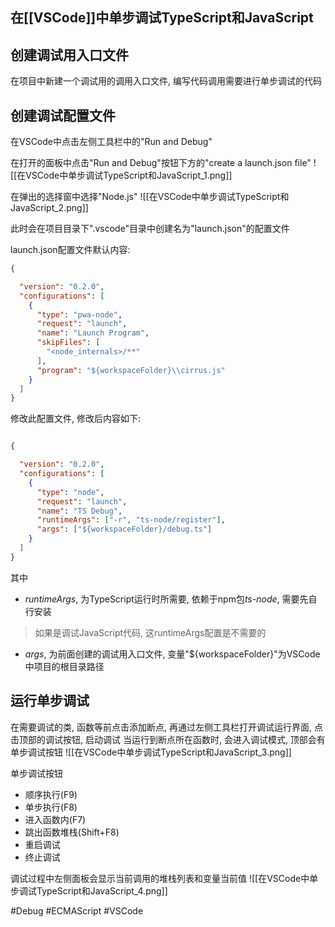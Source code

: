 ## 在[[VSCode]]中单步调试TypeScript和JavaScript

## 创建调试用入口文件
在项目中新建一个调试用的调用入口文件, 编写代码调用需要进行单步调试的代码

## 创建调试配置文件
在VSCode中点击左侧工具栏中的"Run and Debug"

在打开的面板中点击"Run and Debug"按钮下方的"create a launch.json file"
![[在VSCode中单步调试TypeScript和JavaScript_1.png]]

在弹出的选择窗中选择"Node.js"
![[在VSCode中单步调试TypeScript和JavaScript_2.png]]

此时会在项目目录下".vscode"目录中创建名为"launch.json"的配置文件

launch.json配置文件默认内容:
```json
{

  "version": "0.2.0",
  "configurations": [
    {
      "type": "pwa-node",
      "request": "launch",
      "name": "Launch Program",
      "skipFiles": [
        "<node_internals>/**"
      ],
      "program": "${workspaceFolder}\\cirrus.js"
    }
  ]
}

```

修改此配置文件, 修改后内容如下:
```json

{

  "version": "0.2.0",
  "configurations": [
    {
      "type": "node",
      "request": "launch",
      "name": "TS Debug",
      "runtimeArgs": ["-r", "ts-node/register"],
      "args": ["${workspaceFolder}/debug.ts"]
    }
  ]
}

```

其中
- *runtimeArgs*, 为TypeScript运行时所需要, 依赖于npm包*ts-node*, 需要先自行安装

> 如果是调试JavaScript代码, 这runtimeArgs配置是不需要的

- *args*, 为前面创建的调试用入口文件, 变量"${workspaceFolder}"为VSCode中项目的根目录路径

## 运行单步调试
在需要调试的类, 函数等前点击添加断点, 再通过左侧工具栏打开调试运行界面, 点击顶部的调试按钮, 启动调试
当运行到断点所在函数时, 会进入调试模式, 顶部会有单步调试按钮
![[在VSCode中单步调试TypeScript和JavaScript_3.png]]

单步调试按钮
- 顺序执行(F9)
- 单步执行(F8)
- 进入函数内(F7)
- 跳出函数堆栈(Shift+F8)
- 重启调试
- 终止调试

调试过程中左侧面板会显示当前调用的堆栈列表和变量当前值
![[在VSCode中单步调试TypeScript和JavaScript_4.png]]

#Debug #ECMAScript #VSCode